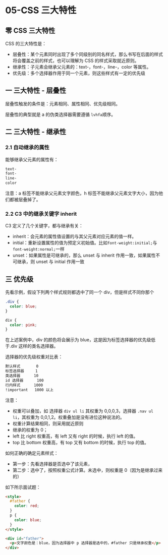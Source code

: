 # 05-CSS 三大特性

## 零 CSS 三大特性

CSS 的三大特性是：

- 层叠性：某个元素同时出现了多个同级别的同名样式，那么书写在后面的样式将会覆盖之前的样式，也可以理解为 CSS 的样式采取就近原则。
- 继承性：子元素会继承父元素的：text-，font-，line-，color 等属性。
- 优先级：多个选择器作用于同一个元素，则这些样式有一定的优先级

## 一 三大特性 - 层叠性

层叠性触发的条件是：元素相同、属性相同、优先级相同。

层叠性的典型就是 a 的伪类选择器需要遵循 `lvhfa`顺序。

## 二 三大特性 - 继承性

### 2.1 自动继承的属性

能够继承父元素的属性有：

```txt
text-
font-
line-
color
```

注意：a 标签不能继承父元素文字颜色，h 标签不能继承父元素文字大小，因为他们都被层叠掉了。

### 2.2 C3 中的继承关键字 inherit

C3 定义了几个关键字，都与继承有关：

- inherit：会元素的属性值设置的与其父元素对应元素的值一样。
- initial：重新设置属性的值为预定义初始值。比如`font-weight:initial;`与`font-weight:normal;`一样
- unset：如果属性是可继承的，那么 unset 与 inherit 作用一致，如果属性不可继承，则 unset 与 initial 作用一致

## 三 优先级

先看示例，假设下列两个样式规则都选中了同一个 div，但是样式不同你那个

```css
.div {
  color: blue;
}

div {
  color: pink;
}
```

在上述案例中，div 的颜色将会展示为 blue，这是因为标签选择器的优先级低于.div 这样的类名选择器。

选择器的优先级权重对比表：

```txt
默认样式       0
标签选择器     1
类选择器      10
id 选择器      100
行内样式      1000
!important   1000 以上
```

注意：

- 权重可以叠加，如 选择器 `div ul li` 其权重为 0,0,0,3，选择器 `.nav ul li`，其权重为 0,0,1,2。权重叠加是没有进位这种说法的。
- 权重计算结果相同，则采用就近原则
- 继承的权重为 0；
- left 比 right 权重高，有 left 又有 right 的时候，执行 left 的值。
- top 比 bottom 权重高，有 top 又有 bottom 的时候，执行 top 的值。

如何正确的确定元素样式：

- 第一步：先看选择器是否选中了该元素，
- 第二步：选中了，按照权重公式计算。未选中，则权重是 0（因为是继承过来的）

如下所示面试题：

```html
<style>
  #father {
    color: red;
  }
  p {
    color: blue;
  }
</style>

<div id="father">
  <p>文字颜色是：blue，因为选择器中 p 选择器是选中的，#father 只是继承权重</p>
</div>
```
